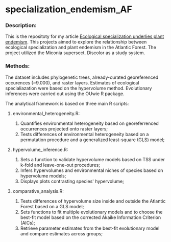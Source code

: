 # specialization_endemism_AF

### Description:
This is the repositoty for my article [Ecological specialization underlies plant endemism](https://academic.oup.com/aob/advance-article-abstract/doi/10.1093/aob/mcad029/7033295?redirectedFrom=fulltext). This projects aimed to explore the relationship between ecological specialization and plant endemism in the Atlantic Forest. The project utilized the Miconia supersect. Discolor as a study system. 

### Methods:
The dataset includes phylogenetic trees, already-curated georeferenced occurences (~9.000), and raster layers. Estimates of ecological specialiazation were based on the hypervolume method. Evolutionary inferences were carried out using the OUwie R package.

The analytical framework is based on three main R scripts:

1. environmental_heterogeneity.R: 
    1. Quantifies environmental heterogeneity based on georeferrenced occurrences projected onto raster layers;
    2. Tests differences of environmental heterogeneity based on a permutation procedure and a generalized least-square (GLS) model;

2. hypervolume_inference.R:
    1. Sets a function to validate hypervolume models based on TSS under k-fold and leave-one-out procedures;
    2. Infers hypervolumes and environmental niches of species based on hypervolume models;
    3. Displays plots contrasting species' hypervolume;

3. comparative_analysis.R:
    1. Tests differences of hypervolume size inside and outside the Atlantic Forest based on a GLS model;
    2. Sets functions to fit multiple evolutionary models and to choose the best-fit model based on the corrected Akaike Information Criterion (AICs);
    3. Retrieve parameter estimates from the best-fit evolutionary model and compare estimates across groups;
